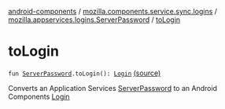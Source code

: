 [android-components](../../index.md) / [mozilla.components.service.sync.logins](../index.md) / [mozilla.appservices.logins.ServerPassword](index.md) / [toLogin](./to-login.md)

# toLogin

`fun `[`ServerPassword`](../-server-password.md)`.toLogin(): `[`Login`](../../mozilla.components.concept.storage/-login/index.md) [(source)](https://github.com/mozilla-mobile/android-components/blob/master/components/service/sync-logins/src/main/java/mozilla/components/service/sync/logins/GeckoLoginStorageDelegate.kt#L169)

Converts an Application Services [ServerPassword](../-server-password.md) to an Android Components [Login](../../mozilla.components.concept.storage/-login/index.md)

